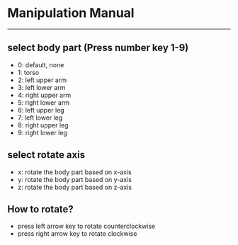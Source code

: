 # Manipulation Manual

***

## select body part (Press number key 1-9)

+ 0: default, none
+ 1: torso
+ 2: left upper arm
+ 3: left lower arm
+ 4: right upper arm
+ 5: right lower arm
+ 6: left upper leg
+ 7: left lower leg
+ 8: right upper leg
+ 9: right lower leg

## select rotate axis

+ x: rotate the body part based on x-axis
+ y: rotate the body part based on y-axis
+ z: rotate the body part based on z-axis

## How to rotate?

+ press left arrow key to rotate counterclockwise
+ press right arrow key to rotate clockwise
